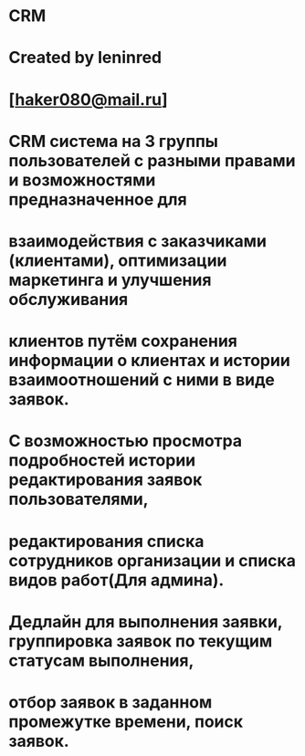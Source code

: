 # CRM
# Created by leninred
# [haker080@mail.ru]
# CRM система на 3 группы пользователей с разными правами и возможностями предназначенное для 
# взаимодействия с заказчиками (клиентами), оптимизации маркетинга и улучшения обслуживания 
# клиентов путём сохранения информации о клиентах и истории взаимоотношений с ними в виде заявок.
# С возможностью просмотра подробностей истории редактирования заявок пользователями,
# редактирования списка сотрудников организации и списка видов работ(Для админа).
# Дедлайн для выполнения заявки, группировка заявок по текущим статусам выполнения,
# отбор заявок в заданном промежутке времени, поиск заявок.
# 
# 
# 
